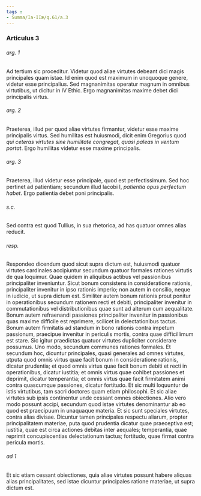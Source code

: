 ```yaml
---
tags : 
- Summa/Ia-IIæ/q.61/a.3
---
```


### Articulus 3

###### arg. 1
Ad tertium sic proceditur. Videtur quod aliae virtutes debeant dici magis principales quam istae. Id enim quod est maximum in unoquoque genere, videtur esse principalius. Sed magnanimitas operatur magnum in omnibus virtutibus, ut dicitur in IV Ethic. Ergo magnanimitas maxime debet dici principalis virtus.

###### arg. 2
Praeterea, illud per quod aliae virtutes firmantur, videtur esse maxime principalis virtus. Sed humilitas est huiusmodi, dicit enim Gregorius quod *qui ceteras virtutes sine humilitate congregat, quasi paleas in ventum portat*. Ergo humilitas videtur esse maxime principalis.

###### arg. 3
Praeterea, illud videtur esse principale, quod est perfectissimum. Sed hoc pertinet ad patientiam; secundum illud Iacobi I, *patientia opus perfectum habet*. Ergo patientia debet poni principalis.

###### s.c.
Sed contra est quod Tullius, in sua rhetorica, ad has quatuor omnes alias reducit.

###### resp.
Respondeo dicendum quod sicut supra dictum est, huiusmodi quatuor virtutes cardinales accipiuntur secundum quatuor formales rationes virtutis de qua loquimur. Quae quidem in aliquibus actibus vel passionibus principaliter inveniuntur. Sicut bonum consistens in consideratione rationis, principaliter invenitur in ipso rationis imperio; non autem in consilio, neque in iudicio, ut supra dictum est. Similiter autem bonum rationis prout ponitur in operationibus secundum rationem recti et debiti, principaliter invenitur in commutationibus vel distributionibus quae sunt ad alterum cum aequalitate. Bonum autem refraenandi passiones principaliter invenitur in passionibus quas maxime difficile est reprimere, scilicet in delectationibus tactus. Bonum autem firmitatis ad standum in bono rationis contra impetum passionum, praecipue invenitur in periculis mortis, contra quae difficillimum est stare. Sic igitur praedictas quatuor virtutes dupliciter considerare possumus. Uno modo, secundum communes rationes formales. Et secundum hoc, dicuntur principales, quasi generales ad omnes virtutes, utputa quod omnis virtus quae facit bonum in consideratione rationis, dicatur prudentia; et quod omnis virtus quae facit bonum debiti et recti in operationibus, dicatur iustitia; et omnis virtus quae cohibet passiones et deprimit, dicatur temperantia; et omnis virtus quae facit firmitatem animi contra quascumque passiones, dicatur fortitudo. Et sic multi loquuntur de istis virtutibus, tam sacri doctores quam etiam philosophi. Et sic aliae virtutes sub ipsis continentur unde cessant omnes obiectiones. Alio vero modo possunt accipi, secundum quod istae virtutes denominantur ab eo quod est praecipuum in unaquaque materia. Et sic sunt speciales virtutes, contra alias divisae. Dicuntur tamen principales respectu aliarum, propter principalitatem materiae, puta quod prudentia dicatur quae praeceptiva est; iustitia, quae est circa actiones debitas inter aequales; temperantia, quae reprimit concupiscentias delectationum tactus; fortitudo, quae firmat contra pericula mortis.

###### ad 1
Et sic etiam cessant obiectiones, quia aliae virtutes possunt habere aliquas alias principalitates, sed istae dicuntur principales ratione materiae, ut supra dictum est.

